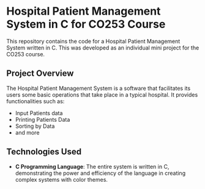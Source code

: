 # Hospital Patient Management System in C for CO253 Course

This repository contains the code for a Hospital Patient Management System written in C. This was developed as an individual mini project for the CO253 course.

## Project Overview

The Hospital Patient Management System is a software that facilitates its users some basic operations that take place in a typical hospital. It provides functionalities such as:

- Input Patients data
- Printing Patients Data
- Sorting by Data
- and more

## Technologies Used

- **C Programming Language**: The entire system is written in C, demonstrating the power and efficiency of the language in creating complex systems with color themes.


